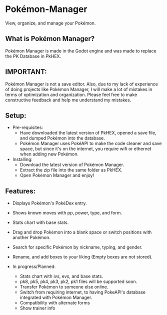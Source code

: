 # Pokémon-Manager
View, organize, and manage your Pokémon.


What is Pokémon Manager?
-
Pokémon Manager is made in the Godot engine and was made to replace the PK Database in PkHEX.

IMPORTANT:
-
Pokémon Manager is not a save editor. Also, due to my lack of experience of doing projects like Pokémon Manager, I will make a lot of mistakes in terms of optimization and organization. Please feel free to make constructive feedback and help me understand my mistakes.

Setup:
-

- Pre-requisites:
  - Have downloaded the latest version of PkHEX, opened a save file, and dumped Pokémon into the database.
  - Pokémon Manager uses PokéAPI to make the code cleaner and save space, but since it's on the internet, you require wifi or ethernet when adding new Pokémon.
- Installing:
  - Download the latest version of Pokémon Manager.
  - Extract the zip file into the same folder as PkHEX.
  - Open Pokémon Manager and enjoy!
  
Features:
- 
 - Displays Pokémon's PokéDex entry.
 - Shows known moves with pp, power, type, and form.
 - Stats chart with base stats.
 - Drag and drop Pokémon into a blank space or switch positions with another Pokémon.
 - Search for specific Pokémon by nickname, typing, and gender.
 - Rename, and add boxes to your liking (Empty boxes are not stored).

 - In progress/Planned:
   - Stats chart with ivs, evs, and base stats.
   - pk8, pk5, pk4, pk3, pk2, pk1 files will be supported soon.
   - Transfer Pokémon to someone else online.
   - Switch from requiring internet, to having PokeAPI's database integrated with Pokémon Manager.
   - Compatibility with alternate forms
   - Show trainer info
 
